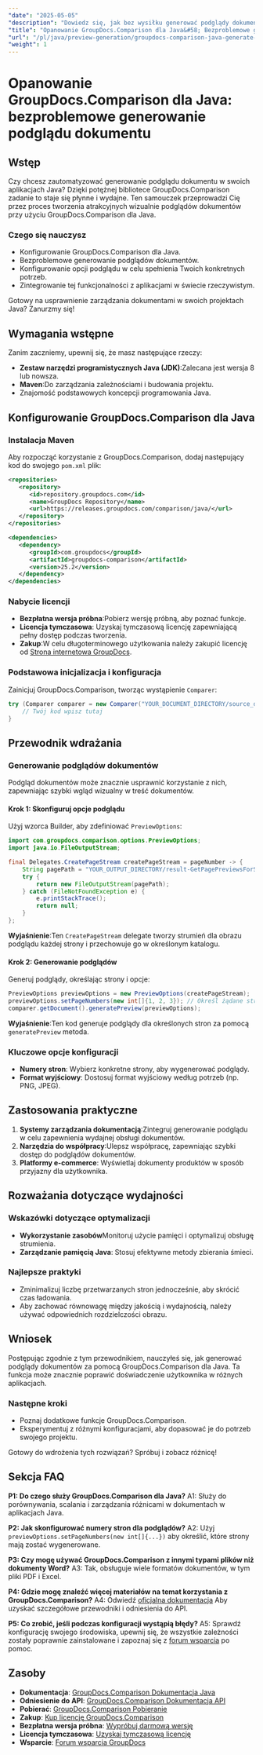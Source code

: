 ```yaml
---
"date": "2025-05-05"
"description": "Dowiedz się, jak bez wysiłku generować podglądy dokumentów za pomocą GroupDocs.Comparison dla Java. Ulepsz doświadczenie użytkownika swojej aplikacji."
"title": "Opanowanie GroupDocs.Comparison dla Java&#58; Bezproblemowe generowanie podglądu dokumentów"
"url": "/pl/java/preview-generation/groupdocs-comparison-java-generate-previews/"
"weight": 1
---
```


# Opanowanie GroupDocs.Comparison dla Java: bezproblemowe generowanie podglądu dokumentu

## Wstęp

Czy chcesz zautomatyzować generowanie podglądu dokumentu w swoich aplikacjach Java? Dzięki potężnej bibliotece GroupDocs.Comparison zadanie to staje się płynne i wydajne. Ten samouczek przeprowadzi Cię przez proces tworzenia atrakcyjnych wizualnie podglądów dokumentów przy użyciu GroupDocs.Comparison dla Java.

### Czego się nauczysz
- Konfigurowanie GroupDocs.Comparison dla Java.
- Bezproblemowe generowanie podglądów dokumentów.
- Konfigurowanie opcji podglądu w celu spełnienia Twoich konkretnych potrzeb.
- Zintegrowanie tej funkcjonalności z aplikacjami w świecie rzeczywistym.

Gotowy na usprawnienie zarządzania dokumentami w swoich projektach Java? Zanurzmy się!

## Wymagania wstępne

Zanim zaczniemy, upewnij się, że masz następujące rzeczy:

- **Zestaw narzędzi programistycznych Java (JDK)**:Zalecana jest wersja 8 lub nowsza.
- **Maven**:Do zarządzania zależnościami i budowania projektu.
- Znajomość podstawowych koncepcji programowania Java.

## Konfigurowanie GroupDocs.Comparison dla Java

### Instalacja Maven

Aby rozpocząć korzystanie z GroupDocs.Comparison, dodaj następujący kod do swojego `pom.xml` plik:

```xml
<repositories>
   <repository>
      <id>repository.groupdocs.com</id>
      <name>GroupDocs Repository</name>
      <url>https://releases.groupdocs.com/comparison/java/</url>
   </repository>
</repositories>

<dependencies>
   <dependency>
      <groupId>com.groupdocs</groupId>
      <artifactId>groupdocs-comparison</artifactId>
      <version>25.2</version>
   </dependency>
</dependencies>
```

### Nabycie licencji

- **Bezpłatna wersja próbna**:Pobierz wersję próbną, aby poznać funkcje.
- **Licencja tymczasowa**: Uzyskaj tymczasową licencję zapewniającą pełny dostęp podczas tworzenia.
- **Zakup**:W celu długoterminowego użytkowania należy zakupić licencję od [Strona internetowa GroupDocs](https://purchase.groupdocs.com/buy).

### Podstawowa inicjalizacja i konfiguracja

Zainicjuj GroupDocs.Comparison, tworząc wystąpienie `Comparer`:

```java
try (Comparer comparer = new Comparer("YOUR_DOCUMENT_DIRECTORY/source_document.docx")) {
    // Twój kod wpisz tutaj
}
```

## Przewodnik wdrażania

### Generowanie podglądów dokumentów

Podgląd dokumentów może znacznie usprawnić korzystanie z nich, zapewniając szybki wgląd wizualny w treść dokumentów.

#### Krok 1: Skonfiguruj opcje podglądu

Użyj wzorca Builder, aby zdefiniować `PreviewOptions`:

```java
import com.groupdocs.comparison.options.PreviewOptions;
import java.io.FileOutputStream;

final Delegates.CreatePageStream createPageStream = pageNumber -> {
    String pagePath = "YOUR_OUTPUT_DIRECTORY/result-GetPagePreviewsForSourceDocument_" + pageNumber + ".png";
    try {
        return new FileOutputStream(pagePath);
    } catch (FileNotFoundException e) {
        e.printStackTrace();
        return null;
    }
};
```

**Wyjaśnienie**:Ten `CreatePageStream` delegate tworzy strumień dla obrazu podglądu każdej strony i przechowuje go w określonym katalogu.

#### Krok 2: Generowanie podglądów

Generuj podglądy, określając strony i opcje:

```java
PreviewOptions previewOptions = new PreviewOptions(createPageStream);
previewOptions.setPageNumbers(new int[]{1, 2, 3}); // Określ żądane strony
comparer.getDocument().generatePreview(previewOptions);
```

**Wyjaśnienie**:Ten kod generuje podglądy dla określonych stron za pomocą `generatePreview` metoda.

### Kluczowe opcje konfiguracji

- **Numery stron**: Wybierz konkretne strony, aby wygenerować podglądy.
- **Format wyjściowy**: Dostosuj format wyjściowy według potrzeb (np. PNG, JPEG).

## Zastosowania praktyczne

1. **Systemy zarządzania dokumentacją**:Zintegruj generowanie podglądu w celu zapewnienia wydajnej obsługi dokumentów.
2. **Narzędzia do współpracy**:Ulepsz współpracę, zapewniając szybki dostęp do podglądów dokumentów.
3. **Platformy e-commerce**: Wyświetlaj dokumenty produktów w sposób przyjazny dla użytkownika.

## Rozważania dotyczące wydajności

### Wskazówki dotyczące optymalizacji
- **Wykorzystanie zasobów**Monitoruj użycie pamięci i optymalizuj obsługę strumienia.
- **Zarządzanie pamięcią Java**: Stosuj efektywne metody zbierania śmieci.

### Najlepsze praktyki
- Zminimalizuj liczbę przetwarzanych stron jednocześnie, aby skrócić czas ładowania.
- Aby zachować równowagę między jakością i wydajnością, należy używać odpowiednich rozdzielczości obrazu.

## Wniosek

Postępując zgodnie z tym przewodnikiem, nauczyłeś się, jak generować podglądy dokumentów za pomocą GroupDocs.Comparison dla Java. Ta funkcja może znacznie poprawić doświadczenie użytkownika w różnych aplikacjach. 

### Następne kroki
- Poznaj dodatkowe funkcje GroupDocs.Comparison.
- Eksperymentuj z różnymi konfiguracjami, aby dopasować je do potrzeb swojego projektu.

Gotowy do wdrożenia tych rozwiązań? Spróbuj i zobacz różnicę!

## Sekcja FAQ

**P1: Do czego służy GroupDocs.Comparison dla Java?**
A1: Służy do porównywania, scalania i zarządzania różnicami w dokumentach w aplikacjach Java.

**P2: Jak skonfigurować numery stron dla podglądów?**
A2: Użyj `previewOptions.setPageNumbers(new int[]{...})` aby określić, które strony mają zostać wygenerowane.

**P3: Czy mogę używać GroupDocs.Comparison z innymi typami plików niż dokumenty Word?**
A3: Tak, obsługuje wiele formatów dokumentów, w tym pliki PDF i Excel.

**P4: Gdzie mogę znaleźć więcej materiałów na temat korzystania z GroupDocs.Comparison?**
A4: Odwiedź [oficjalna dokumentacja](https://docs.groupdocs.com/comparison/java/) Aby uzyskać szczegółowe przewodniki i odniesienia do API.

**P5: Co zrobić, jeśli podczas konfiguracji wystąpią błędy?**
A5: Sprawdź konfigurację swojego środowiska, upewnij się, że wszystkie zależności zostały poprawnie zainstalowane i zapoznaj się z [forum wsparcia](https://forum.groupdocs.com/c/comparison) po pomoc.

## Zasoby

- **Dokumentacja**: [GroupDocs.Comparison Dokumentacja Java](https://docs.groupdocs.com/comparison/java/)
- **Odniesienie do API**: [GroupDocs.Comparison Dokumentacja API](https://reference.groupdocs.com/comparison/java/)
- **Pobierać**: [GroupDocs.Comparison Pobieranie](https://releases.groupdocs.com/comparison/java/)
- **Zakup**: [Kup licencję GroupDocs.Comparison](https://purchase.groupdocs.com/buy)
- **Bezpłatna wersja próbna**: [Wypróbuj darmową wersję](https://releases.groupdocs.com/comparison/java/)
- **Licencja tymczasowa**: [Uzyskaj tymczasową licencję](https://purchase.groupdocs.com/temporary-license/)
- **Wsparcie**: [Forum wsparcia GroupDocs](https://forum.groupdocs.com/c/comparison)